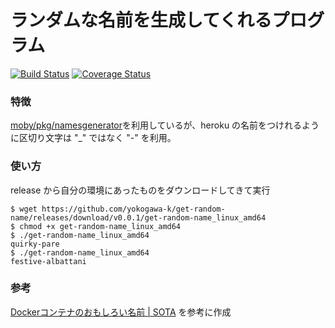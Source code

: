 # ランダムな名前を生成してくれるプログラム

[![Build Status](https://travis-ci.org/yokogawa-k/get-random-name.svg?branch=master)](https://travis-ci.org/yokogawa-k/get-random-name)
[![Coverage Status](https://coveralls.io/repos/github/yokogawa-k/get-random-name/badge.svg?branch=master)](https://coveralls.io/github/yokogawa-k/get-random-name?branch=master)

### 特徴

[moby/pkg/namesgenerator](https://github.com/moby/moby/tree/master/pkg/namesgenerator)を利用しているが、heroku の名前をつけれるように区切り文字は "_" ではなく "-" を利用。

### 使い方

release から自分の環境にあったものをダウンロードしてきて実行

```console
$ wget https://github.com/yokogawa-k/get-random-name/releases/download/v0.0.1/get-random-name_linux_amd64
$ chmod +x get-random-name_linux_amd64
$ ./get-random-name_linux_amd64
quirky-pare
$ ./get-random-name_linux_amd64
festive-albattani
```

### 参考

[Dockerコンテナのおもしろい名前 | SOTA](http://deeeet.com/writing/2014/07/15/docker-container-name/) を参考に作成

